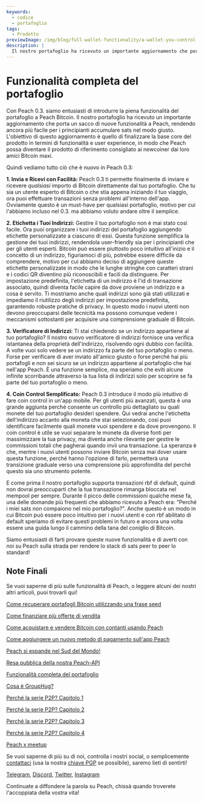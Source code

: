 ```yaml
---
keywords:
  - codice
  - portafoglio
tags:
  - Prodotto
previewImage: /img/blog/full-wallet-functionality/a-wallet-you-control.png
description: |
  Il nostro portafoglio ha ricevuto un importante aggiornamento che porta un sacco di nuove funzionalità a Peach, rendendo ancora più facile per i principianti accumulare sats nel modo giusto.
---
```


# Funzionalità completa del portafoglio

Con Peach 0.3. siamo entusiasti di introdurre la piena funzionalità del portafoglio a Peach Bitcoin.
Il nostro portafoglio ha ricevuto un importante aggiornamento che porta un sacco di nuove funzionalità a Peach, rendendo ancora più facile per i principianti accumulare sats nel modo giusto.
L'obiettivo di questo aggiornamento è quello di finalizzare la base core del prodotto in termini di funzionalità e user experience, in modo che Peach possa diventare il prodotto di riferimento consigliato ai newcoiner dai loro amici Bitcoin maxi.

Quindi vediamo tutto ciò che è nuovo in Peach 0.3:

**1. Invia e Ricevi con Facilità:** Peach 0.3 ti permette finalmente di inviare e ricevere _qualsiasi_ importo di Bitcoin direttamente dal tuo portafoglio. Che tu sia un utente esperto di Bitcoin o che stia appena iniziando il tuo viaggio, ora puoi effettuare transazioni senza problemi all'interno dell'app. Ovviamente questo è un must-have per qualsiasi portafoglio, motivo per cui l'abbiamo incluso nel 0.3. ma abbiamo voluto andare oltre il semplice.

**2. Etichetta i Tuoi Indirizzi:** Gestire il tuo portafoglio non è mai stato così facile. Ora puoi organizzare i tuoi indirizzi del portafoglio aggiungendo etichette personalizzate a ciascuno di essi. Questa funzione semplifica la gestione dei tuoi indirizzi, rendendola user-friendly sia per i principianti che per gli utenti esperti.
Bitcoin può essere piuttosto poco intuitivo all'inizio e il concetto di un indirizzo, figuriamoci di più, potrebbe essere difficile da comprendere, motivo per cui abbiamo deciso di aggiungere queste etichette personalizzate in modo che le lunghe stringhe con caratteri strani e i codici QR diventino più riconoscibili e facili da distinguere. Per impostazione predefinita, l'etichetta di un indirizzo è l'id di transazione associato, quindi diventa facile capire da dove proviene un indirizzo e a cosa è servito.
Ti mostriamo anche quali indirizzi sono già stati utilizzati e impediamo il riutilizzo degli indirizzi per impostazione predefinita, garantendo robuste pratiche di privacy.
In questo modo i nuovi utenti non devono preoccuparsi delle tecnicità ma possono comunque vedere i meccanismi sottostanti per acquisire una comprensione graduale di Bitcoin.

**3. Verificatore di Indirizzi:** Ti stai chiedendo se un indirizzo appartiene al tuo portafoglio? Il nostro nuovo verificatore di indirizzi fornisce una verifica istantanea della proprietà dell'indirizzo, risolvendo ogni dubbio con facilità.
A volte vuoi solo vedere se un indirizzo fa parte del tuo portafoglio o meno. Forse per verificare di aver inviato all'amico giusto o forse perché hai più portafogli e non sei sicuro se un indirizzo appartiene al portafoglio che hai nell'app Peach. È una funzione semplice, ma speriamo che eviti alcune infinite scorribande attraverso la tua lista di indirizzi solo per scoprire se fa parte del tuo portafoglio o meno.

**4. Coin Control Semplificato:** Peach 0.3 introduce il modo più intuitivo di fare coin control in un'app mobile. Per gli utenti più avanzati, questa è una grande aggiunta perché consente un controllo più dettagliato su quali monete del tuo portafoglio desideri spendere. Qui vedrai anche l'etichetta dell'indirizzo accanto alla moneta che stai selezionando, così puoi identificare facilmente quali monete vuoi spendere e da dove provengono.
Il coin control è utile se vuoi separare le monete da diverse fonti per massimizzare la tua privacy, ma diventa anche rilevante per gestire le commissioni totali che pagherai quando invii una transazione. La speranza è che, mentre i nuovi utenti possono inviare Bitcoin senza mai dover usare questa funzione, perché hanno l'opzione di farlo, permetterà una transizione graduale verso una comprensione più approfondita del perché questo sia uno strumento potente.

E come prima il nostro portafoglio supporta transazioni rbf di default, quindi non dovrai preoccuparti che la tua transazione rimanga bloccata nel mempool per sempre. Durante il picco delle commissioni qualche mese fa, una delle domande più frequenti che abbiamo ricevuto a Peach era: "Perché i miei sats non compaiono nel mio portafoglio?". Anche questo è un modo in cui Bitcoin può essere poco intuitivo per i nuovi utenti e con rbf abilitato di default speriamo di evitare questi problemi in futuro e ancora una volta essere una guida lungo il cammino della tana del coniglio di Bitcoin.

Siamo entusiasti di farti provare queste nuove funzionalità e di averti con noi su Peach sulla strada per rendere lo stack di sats peer to peer lo standard!

## Note Finali

Se vuoi saperne di più sulle funzionalità di Peach, o leggere alcuni dei nostri altri articoli, puoi trovarli qui!

[Come recuperare portafogli Bitcoin utilizzando una frase seed](https://peachbitcoin.com/it/blog/how-to-restore-peach-wallet/)

[Come finanziare più offerte di vendita](https://peachbitcoin.com/it/blog/funding-multiple-sell-offers/)

[Come acquistare e vendere Bitcoin con contanti usando Peach](https://peachbitcoin.com/it/blog/how-to-buy-and-sell-bitcoin-with-cash-using-peach/)

[Come aggiungere un nuovo metodo di pagamento sull'app Peach](https://peachbitcoin.com/it/blog/how-to-add-a-payment-method/)

[Peach si espande nel Sud del Mondo!](https://peachbitcoin.com/it/blog/peach-expands-to-the-global-south/)

[Resa pubblica della nostra Peach-API](https://peachbitcoin.com/it/blog/making-our-peach-api-public/)

[Funzionalità completa del portafoglio](https://peachbitcoin.com/it/blog/full-wallet-functionality/)

[Cosa è GroupHug?](https://peachbitcoin.com/it/blog/group-hug/)

[Perché la serie P2P? Capitolo 1](https://peachbitcoin.com/it/blog/why-p2p-chapter-1/)

[Perché la serie P2P? Capitolo 2](https://peachbitcoin.com/it/blog/why-p2p-chapter-2/)

[Perché la serie P2P? Capitolo 3](https://peachbitcoin.com/it/blog/why-p2p-chapter-3-circular-economies/)

[Perché la serie P2P? Capitolo 4](https://peachbitcoin.com/it/blog/why-p2p-chapter-4-chains-of-trust/)

[Peach x meetup](https://peachbitcoin.com/it/blog/peach-for-meetups/)

Se vuoi saperne di più su di noi, controlla i nostri social, o semplicemente [contattaci](mailto:hello@peachbitcoin.com) (usa la nostra [chiave PGP](https://keys.openpgp.org/vks/v1/by-fingerprint/48339A19645E2E53488E0E5479E1B270FACD1BD2) se possibile), saremo lieti di sentirti!

[Telegram](https://t.me/peachtopeach), [Discord](https://discord.gg/ypeHz3SW54), [Twitter](https://twitter.com/peachbitcoin), [Instagram](https://instagram.com/peachbitcoin)

Continuate a diffondere la parola su Peach, chissà quando troverete l'accoppiata della vostra vita!
